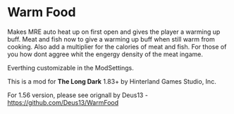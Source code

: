 # Warm Food

Makes MRE auto heat up on first open and gives the player a warming up buff. Meat and fish now to give a warming up buff when still warm from cooking.
Also add a multiplier for the calories of meat and fish. For those of you how dont aggree whit the engergy density of the meat ingame.

Everthing customizable in the ModSettings.


This is a mod for **The Long Dark** 1.83+ by Hinterland Games Studio, Inc.

For 1.56 version, please see orignall by Deus13 - https://github.com/Deus13/WarmFood
